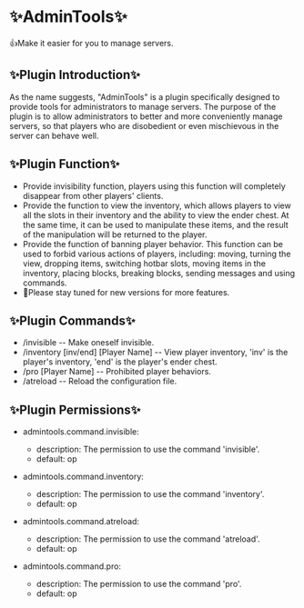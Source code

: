 # ✨AdminTools✨
👍Make it easier for you to manage servers.
## ✨Plugin Introduction✨
As the name suggests, "AdminTools" is a plugin specifically designed to provide tools for administrators to manage servers. The purpose of the plugin is to allow administrators to better and more conveniently manage servers, so that players who are disobedient or even mischievous in the server can behave well.
## ✨Plugin Function✨
* Provide invisibility function, players using this function will completely disappear from other players' clients.
* Provide the function to view the inventory, which allows players to view all the slots in their inventory and the ability to view the ender chest. At the same time, it can be used to manipulate these items, and the result of the manipulation will be returned to the player.
* Provide the function of banning player behavior. This function can be used to forbid various actions of players, including: moving, turning the view, dropping items, switching hotbar slots, moving items in the inventory, placing blocks, breaking blocks, sending messages and using commands.
* 🎉Please stay tuned for new versions for more features.
## ✨Plugin Commands✨
* /invisible -- Make oneself invisible.
* /inventory [inv/end] [Player Name] -- View player inventory, 'inv' is the player's inventory, 'end' is the player's ender chest.
* /pro [Player Name] -- Prohibited player behaviors.
* /atreload -- Reload the configuration file.
## ✨Plugin Permissions✨
  * admintools.command.invisible:
    * description: The permission to use the command 'invisible'.
    * default: op

  * admintools.command.inventory:
    * description: The permission to use the command 'inventory'.
    * default: op

  * admintools.command.atreload:
    * description: The permission to use the command 'atreload'.
    * default: op

  * admintools.command.pro:
    * description: The permission to use the command 'pro'.
    * default: op
